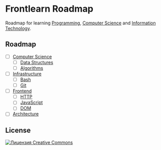 # Frontlearn Roadmap

Roadmap for learning [Programming](https://en.wikipedia.org/wiki/Computer_programming), [Computer Science](https://en.wikipedia.org/wiki/Computer_science) and [Information Technology](https://en.wikipedia.org/wiki/Information_technology).

## Roadmap

- [ ] [Computer Science](/computer-science)
  - [ ] [Data Structures](/data-structures)
  - [ ] [Algorithms](/algorithms)
- [ ] [Infrastructure](/infrastructure)
  - [ ] [Bash](/bash)
  - [ ] [Git](/git)
- [ ] [Frontend](/frontend)
  - [ ] [HTTP](/http)
  - [ ] [JavaScript](/javascript)
  - [ ] [DOM](/dom)
- [ ] [Architecture](/architecture)

## License

[![Лицензия Creative Commons](https://i.creativecommons.org/l/by-nc-sa/4.0/88x31.png)](http://creativecommons.org/licenses/by-nc-sa/4.0)
